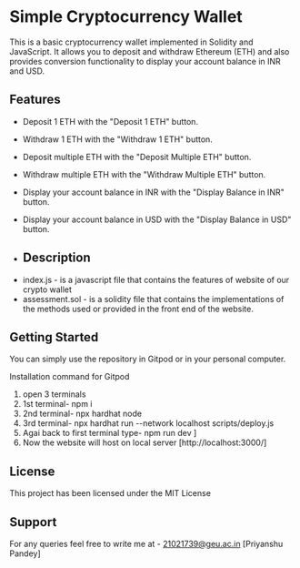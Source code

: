 # Simple Cryptocurrency Wallet

This is a basic cryptocurrency wallet implemented in Solidity and JavaScript. It allows you to deposit and withdraw Ethereum (ETH) and also provides conversion functionality to display your account balance in INR and USD.

## Features

- Deposit 1 ETH with the "Deposit 1 ETH" button.
- Withdraw 1 ETH with the "Withdraw 1 ETH" button.
- Deposit multiple ETH with the "Deposit Multiple ETH" button.
- Withdraw multiple ETH with the "Withdraw Multiple ETH" button.
- Display your account balance in INR with the "Display Balance in INR" button.
- Display your account balance in USD with the "Display Balance in USD" button.

- ## Description
* index.js -  is a javascript file that contains the features of website of our crypto wallet
* assessment.sol -  is a solidity file that contains the implementations of the methods used or provided in the front end of the website.

## Getting Started

You can simply use the repository in Gitpod or in your personal computer.

Installation command for Gitpod
 1. open 3 terminals
 2. 1st terminal- npm i
 3. 2nd terminal- npx hardhat node
 4. 3rd terminal- npx hardhat run --network localhost scripts/deploy.js
 5. Agai back to first terminal type- npm run dev ]
 6. Now the website will host on local server [http://localhost:3000/]


## License

This project has been licensed under the MIT License

## Support
For any queries feel free to write me at - 21021739@geu.ac.in
                                           [Priyanshu Pandey]
